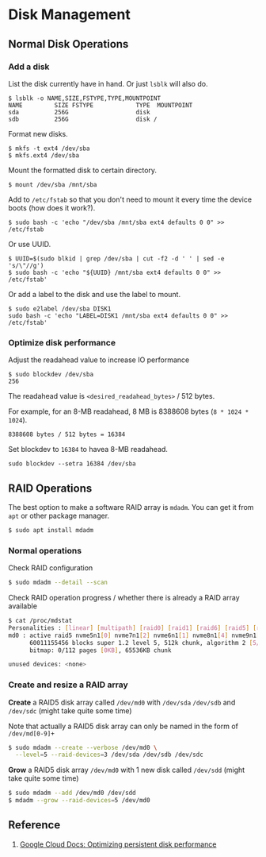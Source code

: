# Disk Management

## Normal Disk Operations

### Add a disk

List the disk currently have in hand.
Or just `lsblk` will also do.

```shell
$ lsblk -o NAME,SIZE,FSTYPE,TYPE,MOUNTPOINT
NAME         SIZE FSTYPE            TYPE  MOUNTPOINT
sda          256G                   disk
sdb          256G                   disk /
```

Format new disks.

```shell
$ mkfs -t ext4 /dev/sba
$ mkfs.ext4 /dev/sba
```

Mount the formatted disk to certain directory.

```shell
$ mount /dev/sba /mnt/sba
```

Add to `/etc/fstab` so that you don't need to mount it every time the device boots (how does it work?).

```shell
$ sudo bash -c 'echo "/dev/sba /mnt/sba ext4 defaults 0 0" >> /etc/fstab
```

Or use UUID.

```shell
$ UUID=$(sudo blkid | grep /dev/sba | cut -f2 -d ' ' | sed -e 's/\"//g')
$ sudo bash -c 'echo "${UUID} /mnt/sba ext4 defaults 0 0" >> /etc/fstab'
```

Or add a label to the disk and use the label to mount.

```shell
$ sudo e2label /dev/sba DISK1
sudo bash -c 'echo "LABEL=DISK1 /mnt/sba ext4 defaults 0 0" >> /etc/fstab'
```

### Optimize disk performance

Adjust the readahead value to increase IO performance

```shell
$ sudo blockdev /dev/sba
256
```

The readahead value is `<desired_readahead_bytes>` / 512 bytes.

For example, for an 8-MB readahead, 8 MB is 8388608 bytes (`8 * 1024 * 1024`).

```text
8388608 bytes / 512 bytes = 16384
```

Set blockdev to `16384` to havea 8-MB readahead.

```shell
sudo blockdev --setra 16384 /dev/sba
```

## RAID Operations

The best option to make a software RAID array is `mdadm`. You can get it from `apt` or other package manager.

```bash
$ sudo apt install mdadm
```

### Normal operations

Check RAID configuration

```bash
$ sudo mdadm --detail --scan
```

Check RAID operation progress / whether there is already a RAID array available

```bash
$ cat /proc/mdstat
Personalities : [linear] [multipath] [raid0] [raid1] [raid6] [raid5] [raid4] [raid10]
md0 : active raid5 nvme5n1[0] nvme7n1[2] nvme6n1[1] nvme8n1[4] nvme9n1[5]
      60011155456 blocks super 1.2 level 5, 512k chunk, algorithm 2 [5/5] [UUUUU]
      bitmap: 0/112 pages [0KB], 65536KB chunk

unused devices: <none>
```

### Create and resize a RAID array

**Create** a RAID5 disk array called `/dev/md0` with `/dev/sda` `/dev/sdb` and `/dev/sdc` (might take quite some time)

Note that actually a RAID5 disk array can only be named in the form of `/dev/md[0-9]+`

```bash
$ sudo mdadm --create --verbose /dev/md0 \
  --level=5 --raid-devices=3 /dev/sda /dev/sdb /dev/sdc
```

**Grow** a RAID5 disk array `/dev/md0` with 1 new disk called `/dev/sdd` (might take quite some time)

```bash
$ sudo mdadm --add /dev/md0 /dev/sdd
$ mdadm --grow --raid-devices=5 /dev/md0
```

## Reference

1. [Google Cloud Docs: Optimizing persistent disk performance](https://cloud.google.com/compute/docs/disks/optimizing-pd-performance#adjust_the_readahead_value)
